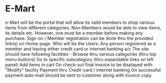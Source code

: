 # E-Mart
e-Mart will be the portal that will allow its valid members to shop various items from different categories. Non-Members would be able to view items, its details etc. However, one must be a member before making any purchase. Sign-on / Member registration can be done thru the provided link(s) on Home-page.
Who will be the Users: Any person registered as a member and having either credit card or internet banking a/c
The site should have following facilities -
Browse thru various categories (thru top menu buttons)
Go to specific subcategory (thru expandable links on left panel) Add items in cart
On check-out final invoice to be displayed with "Modify" facility
Payment thru Credit-card / internet banking
On successful payment auto-mail should be sent to customer along with invoice copy.


